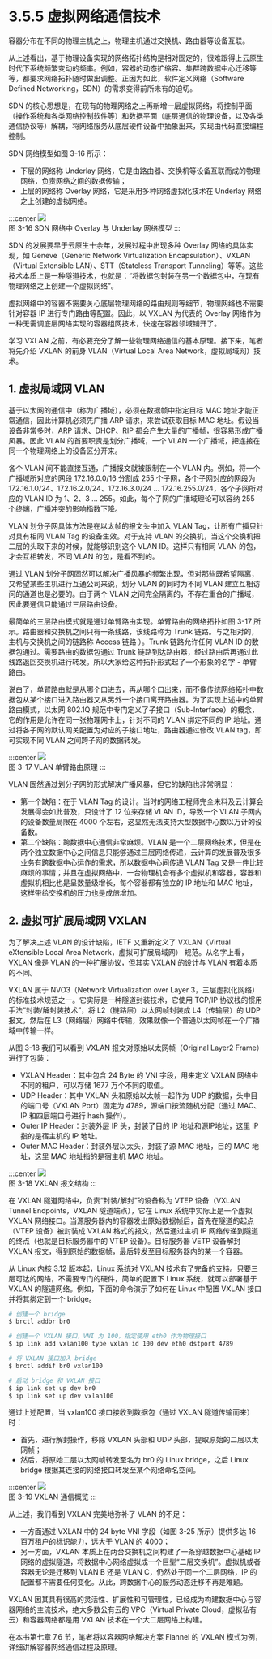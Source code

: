 # 3.5.5 虚拟网络通信技术

容器分布在不同的物理主机之上，物理主机通过交换机、路由器等设备互联。

从上述看出，基于物理设备实现的网络拓扑结构是相对固定的，很难跟得上云原生时代下系统频繁变动的频率。例如，容器的动态扩缩容、集群跨数据中心迁移等等，都要求网络拓扑随时做出调整。正因为如此，软件定义网络（Software Defined Networking，SDN）的需求变得前所未有的迫切。

SDN 的核心思想是，在现有的物理网络之上再新增一层虚拟网络，将控制平面（操作系统和各类网络控制软件等）和数据平面（底层通信的物理设备，以及各类通信协议等）解耦，将网络服务从底层硬件设备中抽象出来，实现由代码直接编程控制。

SDN 网络模型如图 3-16 所示：
- 下层的网络称 Underlay 网络，它是由路由器、交换机等设备互联而成的物理网络，负责网络之间的数据传输；
- 上层的网络称 Overlay 网络，它是采用多种网络虚拟化技术在 Underlay 网络之上创建的虚拟网络。

:::center
  ![](../assets/overlay-network.png)<br/>
  图 3-16 SDN 网络中 Overlay 与 Underlay 网络模型
:::

SDN 的发展要早于云原生十余年，发展过程中出现多种 Overlay 网络的具体实现，如 Geneve（Generic Network Virtualization Encapsulation）、VXLAN（Virtual Extensible LAN）、STT（Stateless Transport Tunneling）等等。这些技术本质上是一种隧道技术，也就是：“将数据包封装在另一个数据包中，在现有物理网络之上创建一个虚拟网络”。

虚拟网络中的容器不需要关心底层物理网络的路由规则等细节，物理网络也不需要针对容器 IP 进行专门路由等配置。因此，以 VXLAN 为代表的 Overlay 网络作为一种无需调底层网络实现的容器组网技术，快速在容器领域铺开了。

学习 VXLAN 之前，有必要充分了解一些物理网络通信的基本原理。接下来，笔者将先介绍 VXLAN 的前身 VLAN（Virtual Local Area Network，虚拟局域网）技术。

## 1. 虚拟局域网 VLAN

基于以太网的通信中（称为广播域），必须在数据帧中指定目标 MAC 地址才能正常通信，因此计算机必须先广播 ARP 请求，来尝试获取目标 MAC 地址。假设当设备非常多时，ARP 请求、DHCP、RIP 都会产生大量的广播帧，很容易形成广播风暴。因此 VLAN 的首要职责是划分广播域，一个 VLAN 一个广播域，把连接在同一个物理网络上的设备区分开来。

各个 VLAN 间不能直接互通，广播报文就被限制在一个 VLAN 内。例如，将一个广播域所对应的网段 172.16.0.0/16 分割成 255 个子网，各个子网对应的网段为 172.16.1.0/24、172.16.2.0/24、172.16.3.0/24 ... 172.16.255.0/24，各个子网所对应的 VLAN ID 为 1、2、3 ... 255。如此，每个子网的广播域理论可以容纳 255 个终端，广播冲突的影响指数下降。

VLAN 划分子网具体方法是在以太帧的报文头中加入 VLAN Tag，让所有广播只针对具有相同 VLAN Tag 的设备生效。对于支持 VLAN 的交换机，当这个交换机把二层的头取下来的时候，就能够识别这个 VLAN ID。这样只有相同 VLAN 的包，才会互相转发，不同 VLAN 的包，是看不到的。

通过 VLAN 划分子网固然可以解决广播风暴的频繁出现，但对那些既希望隔离，又希望某些主机进行互通公司来说，划分 VLAN 的同时为不同 VLAN 建立互相访问的通道也是必要的。由于两个 VLAN 之间完全隔离的，不存在重合的广播域，因此要通信只能通过三层路由设备。

最简单的三层路由模式就是通过单臂路由实现。单臂路由的网络拓扑如图 3-17 所示。路由器和交换机之间只有一条线路，该线路称为 Trunk 链路。与之相对的，主机与交换机之间的链路称 Access 链路 ）。Trunk 链路允许任何 VLAN ID 的数据包通过。需要路由的数据包通过 Trunk 链路到达路由器，经过路由后再通过此线路返回交换机进行转发。所以大家给这种拓扑形式起了一个形象的名字 - 单臂路由。

说白了，单臂路由就是从哪个口进去，再从哪个口出来，而不像传统网络拓扑中数据包从某个接口进入路由器又从另外一个接口离开路由器。为了实现上述中的单臂路由模式，以太网 802.1Q 规范中专门定义了子接口（Sub-Interface）的概念，它的作用是允许在同一张物理网卡上，针对不同的 VLAN 绑定不同的 IP 地址。通过将各子网的默认网关配置为对应的子接口地址，路由器通过修改 VLAN tag，即可实现不同 VLAN 之间跨子网的数据转发。

:::center
  ![](../assets/vlan-router.svg)<br/>
  图 3-17 VLAN 单臂路由原理
:::


VLAN 固然通过划分子网的形式解决广播风暴，但它的缺陷也非常明显：
- 第一个缺陷：在于 VLAN Tag 的设计。当时的网络工程师完全未料及云计算会发展得会如此普及，只设计了 12 位来存储 VLAN ID，导致一个 VLAN 子网内的设备数量局限在 4000 个左右，这显然无法支持大型数据中心数以万计的设备数。
- 第二个缺陷：跨数据中心通信非常麻烦。VLAN 是一个二层网络技术，但是在两个独立数据中心之间信息只能够通过三层网络传递，云计算的发展普及很多业务有跨数据中心运作的需求，所以数据中心间传递 VLAN Tag 又是一件比较麻烦的事情；并且在虚拟网络中，一台物理机会有多个虚拟机和容器，容器和虚拟机相比也是呈数量级增长，每个容器都有独立的 IP 地址和 MAC 地址，这样带给交换机的压力也是成倍增加。

## 2. 虚拟可扩展局域网 VXLAN

为了解决上述 VLAN 的设计缺陷，IETF 又重新定义了 VXLAN（Virtual eXtensible Local Area Network，虚拟可扩展局域网） 规范。从名字上看，VXLAN 像是 VLAN 的一种扩展协议，但其实 VXLAN 的设计与 VLAN 有着本质的不同。

VXLAN 属于 NVO3（Network Virtualization over Layer 3，三层虚拟化网络）的标准技术规范之一。它实际是一种隧道封装技术，它使用 TCP/IP 协议栈的惯用手法“封装/解封装技术”，将 L2（链路层）以太网帧封装成 L4（传输层）的 UDP 报文，然后在 L3（网络层）网络中传输，效果就像一个普通以太网帧在一个广播域中传输一样。

从图 3-18 我们可以看到 VXLAN 报文对原始以太网帧（Original Layer2 Frame）进行了包装：

- VXLAN Header：其中包含 24 Byte 的 VNI 字段，用来定义 VXLAN 网络中不同的租户，可以存储 1677 万个不同的取值。
- UDP Header：其中 VXLAN 头和原始以太帧一起作为 UDP 的数据，头中目的端口号（VXLAN Port）固定为 4789，源端口按流随机分配（通过 MAC、IP 和四层端口号进行 hash 操作）。
- Outer IP Header：封装外层 IP 头，封装了目的 IP 地址和源IP地址，这里 IP 指的是宿主机的 IP 地址。
- Outer MAC Header：封装外层以太头，封装了源 MAC 地址，目的 MAC 地址，这里 MAC 地址指的是宿主机 MAC 地址。

:::center
  ![](../assets/vxlan-data.png)<br/>
  图 3-18 VXLAN 报文结构
:::

在 VXLAN 隧道网络中，负责“封装/解封”的设备称为 VTEP 设备（VXLAN Tunnel Endpoints，VXLAN 隧道端点），它在 Linux 系统中实际上是一个虚拟 VXLAN 网络接口。当源服务器内的容器发出原始数据帧后，首先在隧道的起点（VTEP 设备）被封装成 VXLAN 格式的报文，然后通过主机 IP 网络传递到隧道的终点（也就是目标服务器中的 VTEP 设备）。目标服务器 VETP 设备解封 VXLAN 报文，得到原始的数据帧，最后转发至目标服务器内的某一个容器。

从 Linux 内核 3.12 版本起，Linux 系统对 VXLAN 技术有了完备的支持。只要三层可达的网络，不需要专门的硬件，简单的配置下 Linux 系统，就可以部署基于 VXLAN 的隧道网络。例如，下面的命令演示了如何在 Linux 中配置 VXLAN 接口并将其绑定到一个 bridge。

```bash
# 创建一个 bridge
$ brctl addbr br0

# 创建一个 VXLAN 接口，VNI 为 100，指定使用 eth0 作为物理接口
$ ip link add vxlan100 type vxlan id 100 dev eth0 dstport 4789

# 将 VXLAN 接口加入 bridge
$ brctl addif br0 vxlan100

# 启动 bridge 和 VXLAN 接口
$ ip link set up dev br0
$ ip link set up dev vxlan100
```
通过上述配置，当 vxlan100 接口接收到数据包（通过 VXLAN 隧道传输而来）时：
- 首先，进行解封操作，移除 VXLAN 头部和 UDP 头部，提取原始的二层以太网帧；
- 然后，将原始二层以太网帧转发至名为 br0 的 Linux bridge，之后 Linux bridge 根据其连接的网络接口转发至某个网络命名空间。

:::center
  ![](../assets/linux-vxlan.svg)<br/>
  图 3-19 VXLAN 通信概览
:::

从上述，我们看到 VXLAN 完美地弥补了 VLAN 的不足：
- 一方面通过 VXLAN 中的 24 byte VNI 字段（如图 3-25 所示）提供多达 16 百万租户的标识能力，远大于 VLAN 的 4000；
- 另一方面，VXLAN 本质上在两台交换机之间构建了一条穿越数据中心基础 IP 网络的虚拟隧道，将数据中心网络虚拟成一个巨型“二层交换机”。虚拟机或者容器无论是迁移到 VLAN B 还是 VLAN C，仍然处于同一个二层网络，IP 的配置都不需要任何变化。从此，跨数据中心的服务动态迁移不再是难题。

VXLAN 因其具有很高的灵活性、扩展性和可管理性，已经成为构建数据中心与容器网络的主流技术，绝大多数公有云的 VPC（Virtual Private Cloud，虚拟私有云）和容器网络都是用 VXLAN 技术在一个大二层网络上构建。

在本书第七章 7.6 节，笔者将以容器网络解决方案 Flannel 的 VXLAN 模式为例，详细讲解容器网络通信过程及原理。